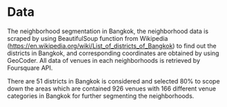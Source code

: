 # Data 
The neighborhood segmentation in Bangkok, the neighborhood data is scraped by using BeautifulSoup function from Wikipedia (https://en.wikipedia.org/wiki/List_of_districts_of_Bangkok) to find out the districts in Bangkok, and corresponding coordinates are obtained by using GeoCoder. All data of venues in each neighborhoods is retrieved by Foursquare API. 

There are 51 districts in Bangkok is considered and selected 80% to scope down the areas which are contained 926 venues with 166 different venue categories in Bangkok for further segmenting the neighborhoods.

